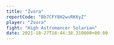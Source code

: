 ```yaml
---
title: "Zvora"
reportCode: "Bb7CFY8H2wvRK6yZ"
player: "Zvora"
fight: "High Astromancer Solarian"
date: 2021-10-27T18:44:38.310000+00:00
---
```

